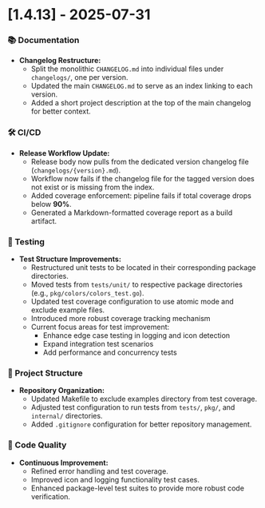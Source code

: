 # [1.4.13] - 2025-07-31

### 📚 Documentation

- **Changelog Restructure:**
  - Split the monolithic `CHANGELOG.md` into individual files under `changelogs/`, one per version.
  - Updated the main `CHANGELOG.md` to serve as an index linking to each version.
  - Added a short project description at the top of the main changelog for better context.

### 🛠 CI/CD

- **Release Workflow Update:**
  - Release body now pulls from the dedicated version changelog file (`changelogs/{version}.md`).
  - Workflow now fails if the changelog file for the tagged version does not exist or is missing from the index.
  - Added coverage enforcement: pipeline fails if total coverage drops below **90%**.
  - Generated a Markdown-formatted coverage report as a build artifact.

### 🧪 Testing

- **Test Structure Improvements:**
  - Restructured unit tests to be located in their corresponding package directories.
  - Moved tests from `tests/unit/` to respective package directories (e.g., `pkg/colors/colors_test.go`).
  - Updated test coverage configuration to use atomic mode and exclude example files.
  - Introduced more robust coverage tracking mechanism
  - Current focus areas for test improvement:
    - Enhance edge case testing in logging and icon detection
    - Expand integration test scenarios
    - Add performance and concurrency tests

### 🔧 Project Structure

- **Repository Organization:**
  - Updated Makefile to exclude examples directory from test coverage.
  - Adjusted test configuration to run tests from `tests/`, `pkg/`, and `internal/` directories.
  - Added `.gitignore` configuration for better repository management.

### 🔬 Code Quality

- **Continuous Improvement:**
  - Refined error handling and test coverage.
  - Improved icon and logging functionality test cases.
  - Enhanced package-level test suites to provide more robust code verification.